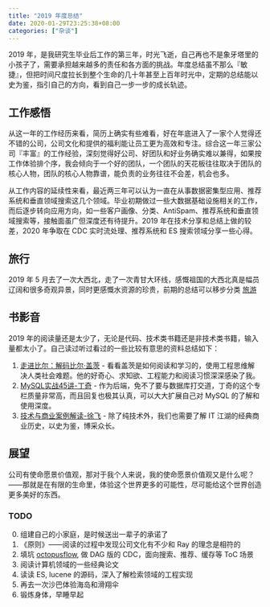 ```yaml
---
title: "2019 年度总结"
date: 2020-01-29T23:25:38+08:00
categories: ["杂谈"]
---
```


2019 年，是我研究生毕业后工作的第三年，时光飞逝，自己再也不是象牙塔里的小孩子了，需要承担越来越多的责任和各方面的挑战。年度总结虽不那么『敏捷』，但把时间尺度拉长到整个生命的几十年甚至上百年时光中，定期的总结能以史为鉴，指引自己的方向，看到自己一步一步的成长轨迹。

## 工作感悟

从这一年的工作经历来看，简历上确实有些难看，好在年底进入了一家个人觉得还不错的公司，公司文化和提供的福利能让员工更为高效和专注。综合这一年三家公司『丰富』的工作经验，深刻觉得好公司、好团队和好业务确实难以兼得，如果按工作体验排个序，我会倾向于一个好的团队，一个团队的天花板往往取决于团队的核心人物，团队的核心人物靠谱，能负责的业务往往不会差，机会也多。

从工作内容的延续性来看，最近两三年可以认为一直在从事数据密集型应用、推荐系统和垂直领域搜索这几个领域。毕业初期做过一些大数据基础设施相关的工作，而后逐步转向应用方向，如一些客户画像、分类、AntiSpam、推荐系统和垂直领域搜索等，接触面虽广但深度还有待提升。2019 年在技术分享和总结上做的较差，2020 年争取在 CDC 实时流处理、推荐系统和 ES 搜索领域分享一些心得。

## 旅行

2019 年 5 月去了一次大西北，走了一次青甘大环线，感慨祖国的大西北真是幅员辽阔和很多奇观异景，同时更感慨水资源的珍贵，前期的总结可以移步分类 [旅游](/categories/%E6%97%85%E6%B8%B8/)

## 书影音

2019 年的阅读量还是太少了，无论是代码、技术类书籍还是非技术类书籍，输入量都太小了。自己读过听过看过的一些比较有意思的资料总结如下：

1. [走进比尔：解码比尔·盖茨](https://movie.douban.com/subject/34807113/) - 看看盖茨是如何阅读和学习的，使用工程思维解决人类社会难题。他的好奇心、求知欲、工程能力和阅读习惯深深感染了我。
2. [MySQL实战45讲-丁奇](https://time.geekbang.org/column/intro/139) - 作为后端，免不了要与数据库打交道，丁奇的这个专栏质量非常高，而且回复也极其认真，可以大大扩展自己对 MySQL 的了解和使用深度。
3. [技术与商业案例解读-徐飞](https://time.geekbang.org/column/intro/42) - 除了纯技术外，我们也需要了解 IT 江湖的经典商业历史，以史为鉴，博采众长。

## 展望

公司有使命愿景价值观，那对于我个人来说，我的使命愿景价值观又是什么呢？——那就是在有限的生命里，体验这个世界更多的可能性，尽可能给这个世界创造更多美好的东西。

### TODO

0. 组建自己的小家庭，是时候送出一辈子的承诺了
1. 《原则》——阅读的过程中发现公司文化有不少和 Ray 的理念是相符的
2. 填坑 [octopusflow](https://octopusflow.github.io/), 做 DAG 版的 CDC，面向搜索、推荐、缓存等 ToC 场景
3. 阅读计算机领域的一些经典论文
4. 读读 ES, lucene 的源码，深入了解检索领域的工程实现
5. 再去一次沙巴体验海岛和滑翔伞
6. 锻炼身体，早睡早起
